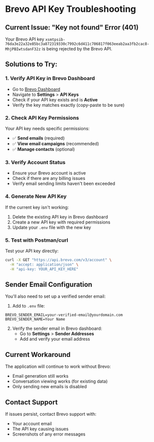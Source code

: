 # Brevo API Key Troubleshooting

## Current Issue: "Key not found" Error (401)

Your Brevo API key `xsmtpsib-76da3e22a32e85bc3a872319330c7992c6d411c706817f063eeab2aa3fb2cac8-MhjPBIwtsdanF32z` is being rejected by the Brevo API.

## Solutions to Try:

### 1. Verify API Key in Brevo Dashboard
- Go to [Brevo Dashboard](https://app.brevo.com/)
- Navigate to **Settings** > **API Keys**
- Check if your API key exists and is **Active**
- Verify the key matches exactly (copy-paste to be sure)

### 2. Check API Key Permissions
Your API key needs specific permissions:
- ✅ **Send emails** (required)
- ✅ **View email campaigns** (recommended)
- ✅ **Manage contacts** (optional)

### 3. Verify Account Status
- Ensure your Brevo account is active
- Check if there are any billing issues
- Verify email sending limits haven't been exceeded

### 4. Generate New API Key
If the current key isn't working:
1. Delete the existing API key in Brevo dashboard
2. Create a new API key with required permissions
3. Update your `.env` file with the new key

### 5. Test with Postman/curl
Test your API key directly:
```bash
curl -X GET "https://api.brevo.com/v3/account" \
  -H "accept: application/json" \
  -H "api-key: YOUR_API_KEY_HERE"
```

## Sender Email Configuration
You'll also need to set up a verified sender email:

1. Add to `.env` file:
```
BREVO_SENDER_EMAIL=your-verified-email@yourdomain.com
BREVO_SENDER_NAME=Your Name
```

2. Verify the sender email in Brevo dashboard:
   - Go to **Settings** > **Sender Addresses**
   - Add and verify your email address

## Current Workaround
The application will continue to work without Brevo:
- Email generation still works
- Conversation viewing works (for existing data)
- Only sending new emails is disabled

## Contact Support
If issues persist, contact Brevo support with:
- Your account email
- The API key causing issues
- Screenshots of any error messages 